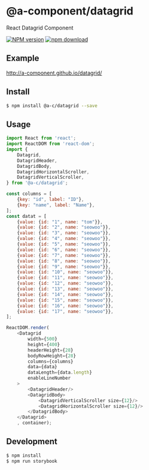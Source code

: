 # @a-component/datagrid

React Datagrid Component

[![NPM version][npm-image]][npm-url] [![npm download][download-image]][download-url]

[npm-image]: https://img.shields.io/npm/v/@a-c/datagrid

[npm-url]: https://www.npmjs.com/package/@a-c/datagrid

[download-image]: https://img.shields.io/npm/dw/@a-c/datagrid

[download-url]: https://www.npmjs.com/package/@a-c/datagrid

[comment]: <> (## Example)

[comment]: <> (link to gh-page for storybook)

## Example

http://a-component.github.io/datagrid/

## Install

```bash
$ npm install @a-c/datagrid --save
```

## Usage

```js
import React from 'react';
import ReactDOM from 'react-dom';
import {
    Datagrid,
    DatagridHeader,
    DatagridBody,
    DatagridHorizontalScroller,
    DatagridVerticalScroller,
} from '@a-c/datagrid';

const columns = [
    {key: "id", label: "ID"},
    {key: "name", label: "Name"},
];
const datat = [
    {value: {id: "1", name: "tom"}},
    {value: {id: "2", name: "seowoo"}},
    {value: {id: "3", name: "seowoo"}},
    {value: {id: "4", name: "seowoo"}},
    {value: {id: "5", name: "seowoo"}},
    {value: {id: "6", name: "seowoo"}},
    {value: {id: "7", name: "seowoo"}},
    {value: {id: "8", name: "seowoo"}},
    {value: {id: "9", name: "seowoo"}},
    {value: {id: "10", name: "seowoo"}},
    {value: {id: "11", name: "seowoo"}},
    {value: {id: "12", name: "seowoo"}},
    {value: {id: "13", name: "seowoo"}},
    {value: {id: "14", name: "seowoo"}},
    {value: {id: "15", name: "seowoo"}},
    {value: {id: "16", name: "seowoo"}},
    {value: {id: "17", name: "seowoo"}},
];

ReactDOM.render(
    <Datagrid
        width={500}
        height={400}
        headerHeight={28}
        bodyRowHeight={28}
        columns={columns}
        data={data}
        dataLength={data.length}
        enableLineNumber
    >
        <DatagridHeader/>
        <DatagridBody>
            <DatagridVerticalScroller size={12}/>
            <DatagridHorizontalScroller size={12}/>
        </DatagridBody>
    </Datagrid>
    , container);
```

## Development

```bash
$ npm install
$ npm run storybook
```